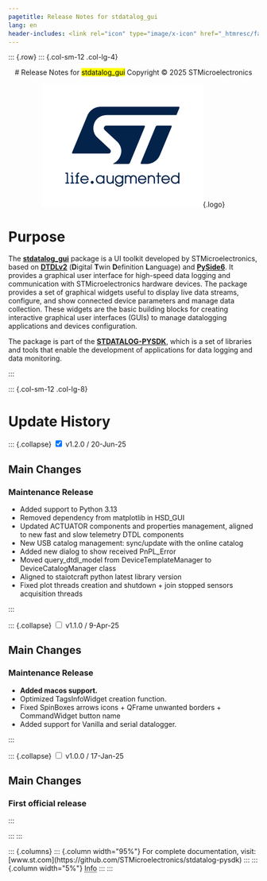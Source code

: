 ```yaml
---
pagetitle: Release Notes for stdatalog_gui 
lang: en
header-includes: <link rel="icon" type="image/x-icon" href="_htmresc/favicon.png" />
---
```


::: {.row}
::: {.col-sm-12 .col-lg-4}

<center> 
# Release Notes for <mark>stdatalog_gui</mark> 
Copyright &copy; 2025 STMicroelectronics
    
[![ST logo](../_htmresc/st_logo_2020.png)](https://www.st.com){.logo}
</center>


# Purpose

The **[stdatalog_gui](https://github.com/STMicroelectronics/stdatalog_gui)** package is a UI toolkit developed by STMicroelectronics, based on **[DTDLv2](https://github.com/Azure/opendigitaltwins-dtdl/blob/master/DTDL/v2/DTDL.v2.md)** (**D**igital **T**win **D**efinition **L**anguage) and **[PySide6](https://pypi.org/project/PySide6/)**. It provides a graphical user interface for high-speed data logging and communication with STMicroelectronics hardware devices. The package provides a set of graphical widgets useful to display live data streams, configure, and show connected device parameters and manage data collection. These widgets are the basic building blocks for creating interactive graphical user interfaces (GUIs) to manage datalogging applications and devices configuration.

The package is part of the **[STDATALOG-PYSDK](https://github.com/STMicroelectronics/stdatalog-pysdk)**, which is a set of libraries and tools that enable the development of applications for data logging and data monitoring.

:::

::: {.col-sm-12 .col-lg-8}
# Update History

::: {.collapse}
<input type="checkbox" id="collapse-section3" checked aria-hidden="true">
<label for="collapse-section3" aria-hidden="true">v1.2.0 / 20-Jun-25</label>
<div>


## Main Changes

### Maintenance Release

- Added support to Python 3.13
- Removed dependency from matplotlib in HSD_GUI
- Updated ACTUATOR components and properties management, aligned to new fast and slow telemetry DTDL components
- New USB catalog management: sync/update with the online catalog
- Added new dialog to show received PnPL_Error
- Moved query_dtdl_model from DeviceTemplateManager to DeviceCatalogManager class
- Aligned to staiotcraft python latest library version
- Fixed plot threads creation and shutdown + join stopped sensors acquisition threads


</div>
:::

::: {.collapse}
<input type="checkbox" id="collapse-section2" aria-hidden="true">
<label for="collapse-section2" aria-hidden="true">v1.1.0 / 9-Apr-25</label>
<div>


## Main Changes

### Maintenance Release

- **Added macos support.**
- Optimized TagsInfoWidget creation function.
- Fixed SpinBoxes arrows icons + QFrame unwanted borders + CommandWidget button name
- Added support for Vanilla and serial datalogger.


</div>
:::

::: {.collapse}
<input type="checkbox" id="collapse-section1" aria-hidden="true">
<label for="collapse-section1" aria-hidden="true">v1.0.0 / 17-Jan-25</label>
<div>


## Main Changes

### First official release


</div>
:::

:::
:::

<footer class="sticky">
::: {.columns}
::: {.column width="95%"}
For complete documentation,
visit: [www.st.com](https://github.com/STMicroelectronics/stdatalog-pysdk)
:::
::: {.column width="5%"}
<abbr title="Based on template cx566953 version 2.0">Info</abbr>
:::
:::
</footer>
